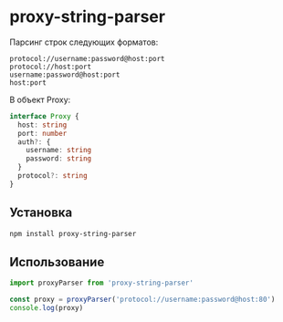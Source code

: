 # proxy-string-parser

Парсинг строк следующих форматов:

```text
protocol://username:password@host:port
protocol://host:port
username:password@host:port
host:port
```

В объект Proxy:

```typescript
interface Proxy {
  host: string
  port: number
  auth?: {
    username: string
    password: string
  }
  protocol?: string
}
```

## Установка

```bash
npm install proxy-string-parser
```

## Использование

```javascript
import proxyParser from 'proxy-string-parser'

const proxy = proxyParser('protocol://username:password@host:80')
console.log(proxy)
```
